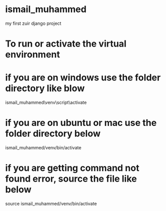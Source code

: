 # ismail_muhammed

my first zuir django project

# To run or activate the virtual environment

# if you are on windows use the folder directory like blow

ismail_muhammed\venv\script\activate

# if you are on ubuntu or mac use the folder directory below

ismail_muhammed/venv/bin/activate

# if you are getting command not found error, source the file like below

source ismail_muhammed/venv/bin/activate
